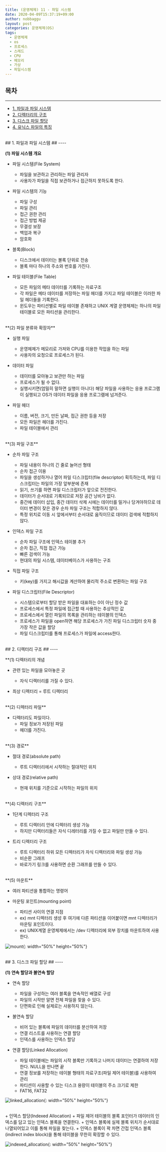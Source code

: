 ```yaml
---
title: (운영체제) 11 - 파일 시스템
date: 2020-04-09T15:37:19+09:00
author: nobbaggu
layout: post
categories: 운영체제(OS)
tags:
  - 운영체제
  - os
  - 프로세스
  - 스레드
  - CPU
  - 메모리
  - 가상
  - 파일시스템
---
```


## 목차 ##
---

- [1. 파일과 파일 시스템](#1)
- [2. 디렉터리의 구조](#2)
- [3. 디스크 파일 할당](#3)
- [4. 유닉스 파일의 특징](#4)


<br>
<a name="1"/>
## 1. 파일과 파일 시스템 ##
----

**(1) 파일 시스템 개요**

+ 파일 시스템(File System)
	+ 파일을 보관하고 관리하는 파일 관리자
	+ 사용자가 파일을 직접 보관하거나 접근하지 못하도록 한다.

+ 파일 시스템의 기능
	+ 파일 구성
	+ 파일 관리
	+ 접근 권한 관리
	+ 접근 방법 제공
	+ 무결성 보장
	+ 백업과 복구
	+ 암호화
	
+ 블록(Block)
	+ 디스크에서 데이터는 볼록 단위로 전송
	+ 블록 마다 하나의 주소와 번호를 가진다.
	
+ 파일 테이블(File Table)
	+ 모든 파일의 메타 데이터를 기록하는 자료구조
	+ 각 파일은 메타 데이터를 저장하는 파일 헤더를 가지고 파일 테이블은 이러한 파일 헤더들을 기록한다.
	+ 윈도우는 파티션별로 파일 테이블 존재하고 UNIX 계열 운영체제는 하나의 파일 테이블로 모든 파티션을 관리한다.
	
<br>
**(2) 파일 분류와 확장자**

+ 실행 파일
	+ 운영체제가 메모리로 가져와 CPU를 이용한 작업을 하는 파일
	+ 사용자의 요청으로 프로세스가 된다.
	
+ 데이터 파일
	+ 데이터를 모아놓고 보관만 하는 파일
	+ 프로세스가 될 수 없다.
	+ 실행시키면(엄밀히 말하면 실행이 아니다) 해당 파일을 사용하는 응용 프로그램이 실행되고 OS가 데이터 파일을 응용 프로그램에 넘겨준다.

+ 파일 헤더
	+ 이름, 버전, 크기, 만든 날짜, 접근 권한 등을 저장
	+ 모든 파일은 헤더를 가진다.
	+ 파일 테이블에서 관리


<br>
**(3) 파일 구조**

+ 순차 파일 구조
	+ 파일 내용이 하나의 긴 줄로 늘어선 형태
	+ 순차 접근 이용
	+ 파일을 생성하거나 열어 파일 디스크립터(file descriptor) 획득하는데, 파일 디스크립터는 파일의 가장 앞부분에 존재
	+ 읽기, 쓰기를 하면 파일 디스크립터가 앞으로 전진한다.
	+ 데이터가 순서대로 기록되므로 저장 공간 낭비가 없다.
	+ 중간에 데이터 삽입, 중간 데이터 삭제 시에는 데이터를 밀거나 당겨야하므로 데이터 변경이 잦은 경우 순차 파일 구조는 적합하지 않다.
	+ 특정 위치로 이동 시 앞에서부터 순서대로 움직이므로 데이터 검색에 적합하지 않다.

+ 인덱스 파일 구조
	+ 순차 파일 구조에 인덱스 테이블 추가
	+ 순차 접근, 직접 접근 가능
	+ 빠른 검색이 가능
	+ 현대의 파일 시스템, 데이터베이스가 사용하는 구조

+ 직접 파일 구조
	+ 키(key)를 가지고 해시값을 계산하여 물리적 주소로 변환하는 파일 구조

+ 파일 디스크립터(File Descriptor)
	+ 시스템으로부터 할당 받은 파일을 대표하는 0이 아닌 정수 값
	+ 프로세스에서 특정 파일에 접근할 때 사용하는 추상적인 값
	+ 프로세스에서 열린 파일의 목록을 관리하는 테이블의 인덱스
	+ 프로세스가 파일을 open하면 해당 프로세스가 가진 파일 디스크립터 숫자 중 가장 작은 값을 할당
	+ 파일 디스크립터를 통해 프로세스가 파일에 access한다.

<br>
<a name="2"/>
## 2. 디렉터리 구조 ##
----

**(1) 디렉터리의 개념

+ 관련 있는 파일을 모아놓은 곳
	+ 자식 디렉터리를 가질 수 있다.

+ 최상 디렉터리 = 루트 디렉터리

<br>
**(2) 디렉터리 파일**

+ 디렉터리도 파일이다.
	+ 파일 정보가 저장된 파일
	+ 헤더를 가진다.

<br>
**(3) 경로**

+ 절대 경로(absolute path)
	+ 루트 디렉터리에서 시작하는 절대적인 위치
	
+ 상대 경로(relative path)
	+ 현재 위치를 기준으로 시작하는 파일의 위치

<br>
**(4) 디렉터리 구조**

+ 1단계 디렉터리 구조
	+ 루트 디렉터리 안에 디렉터리 생성 가능
	+ 하지만 디렉터리들은 자식 디레터리를 가질 수 없고 파일만 만들 수 있다.
	
+ 트리 디렉터리 구조
	+ 루트 디렉터리 하위 모든 디렉터리가 자식 디렉터리와 파일 생성 가능
	+ 비순환 그래프
	+ 바로가기 링크를 사용하면 순환 그래프를 만들 수 있다.
	
<br>
**(5) 마운트**

+ 여러 파티션을 통합하는 명령어

+ 마운팅 포인트(mounting point)
	+ 파티션 사이의 연결 지점
	+ ex) mnt 디렉터리 생성 후 여기에 다른 파티션을 이어붙이면 mnt 디렉터리가 마운팅 포인트이다.
	+ ex) UNIX계열 운영체제에서는 /dev 디렉터리에 외부 장치를 마운트하여 사용한다.
	
![mount](https://nobbaggu.github.io/images/operating_systems/11/mount.png){: width="50%" height="50%"}

<br>
<a name="3"/>
## 3. 디스크 파일 할당 ##
----

**(1) 연속 할당과 불연속 할당**

+ 연속 할당
	+ 파일을 구성하는 여러 블록을 연속적인 배열로 구성
	+ 파일의 시작만 알면 전체 파일을 찾을 수 있다.
	+ 단편화로 인해 실제로는 사용하지 않는다.
	
+ 불연속 할당
	+ 비어 있는 블록에 파일의 데이터를 분산하여 저장
	+ 연결 리스트를 사용하는 연결 할당
	+ 인덱스를 사용하는 인덱스 할당
	
+ 연결 할당(Linked Allocation)
	+ 파일 테이블에는 파일의 시작 블록만 기록하고 나머지 데이터는 연결하여 저장한다. NULL을 만나면 끝
	+ 연결 정보를 저장하는 테이블 형태의 자료구조(파일 제어 테이블)를 사용하여 관리
	+ 파티션이 사용할 수 있는 디스크 용량이 테이블의 주소 크기로 제한
	+ FAT16, FAT32
	
![linked_allocation](https://nobbaggu.github.io/images/operating_systems/11/linked_allocation.png){: width="50%" height="50%"}

<br>
+ 인덱스 할당(Indexed Allocation)
	+ 파일 제어 테이블의 블록 포인터가 데이터의 인덱스를 담고 있는 인덱스 블록을 연결한다.
	+ 인덱스 블록에 실제 블록 위치가 순서대로 나열되어있고 이를 통해 파일을 찾는다.
	+ 인덱스 블록이 꽉 차면 간접 인덱스 블록(indirect index block)을 통해 테이블을 무한히 확장할 수 있다.

![indexed_allocation](https://nobbaggu.github.io/images/operating_systems/11/indexed_allocation.png){: width="50%" height="50%"}
